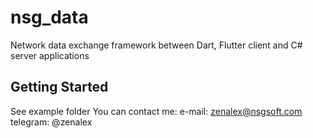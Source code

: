 # nsg_data

Network data exchange framework between Dart, Flutter client and C# server applications

## Getting Started

See example folder
You can contact me:
e-mail: zenalex@nsgsoft.com
telegram: @zenalex
